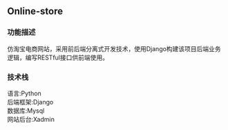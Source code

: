 ## Online-store
### 功能描述  
仿淘宝电商网站，采用前后端分离式开发技术，使用Django构建该项目后端业务逻辑，编写RESTful接口供前端使用。    
### 技术栈
语言:Python  
后端框架:Django  
数据库:Mysql  
网站后台:Xadmin  
